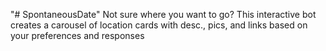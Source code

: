 "# SpontaneousDate" 
Not sure where you want to go? This interactive bot creates a carousel of location cards with desc., pics, and links based on your preferences and responses 
